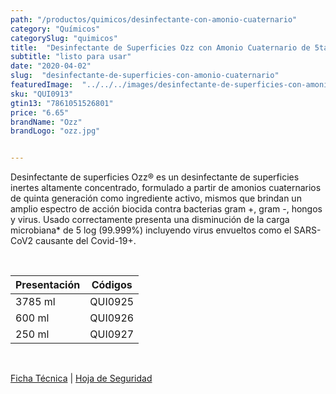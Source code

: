 ```yaml
---
path: "/productos/quimicos/desinfectante-con-amonio-cuaternario"
category: "Químicos"
categorySlug: "quimicos"
title:  "Desinfectante de Superficies Ozz con Amonio Cuaternario de 5ta Generación"
subtitle: "listo para usar"
date: "2020-04-02"
slug:  "desinfectante-de-superficies-con-amonio-cuaternario"
featuredImage:  "../../../images/desinfectante-de-superficies-con-amonio-cuaternario.jpg"
sku: "QUI0913"
gtin13: "7861051526801"
price: "6.65"
brandName: "Ozz"
brandLogo: "ozz.jpg"


---
```

Desinfectante de superficies Ozz® es un desinfectante de superficies inertes altamente concentrado, formulado a partir de amonios cuaternarios de quinta generación como ingrediente activo, mismos que brindan un amplio espectro de acción biocida contra bacterias gram +, gram -, hongos y virus. Usado correctamente presenta una disminución de la carga microbiana* de 5 log (99.999%) incluyendo virus envueltos como el SARS-CoV2 causante del Covid-19+.


<br>
<table class="min-w-full md:min-w-0 divide-y-0 divide-gray-200">
          <thead class=" bg-white">
            <tr>
              <th scope="col" class="px-6 text-center text-xs font-semibold text-blue-500 uppercase tracking-wider">
                Presentación
              </th>
              <th scope="col" class="px-6 py-3 text-center text-xs font-semibold  text-blue-500 uppercase tracking-wider">
                Códigos
              </th>
            </tr>
          </thead>
          <tbody>
            <tr class="bg-gray-500">
              <td class="px-6 py-4 whitespace-nowrap text-sm text-gray-700 text-center">
              3785 ml
              </td>
              <td class="px-6 py-4 whitespace-nowrap text-sm text-gray-700 text-center">
              QUI0925
              </td>
            </tr>
            <tr class="bg-gray-300">
              <td class="px-6 py-4 whitespace-nowrap text-sm text-gray-700 text-center">
              600 ml
              </td>
              <td class="px-6 py-4 whitespace-nowrap text-sm text-gray-700 text-center">
              QUI0926
              </td>
            </tr>
            <tr class="bg-gray-500">
              <td class="px-6 py-4 whitespace-nowrap text-sm text-gray-700 text-center">
              250 ml
              </td>
              <td class="px-6 py-4 whitespace-nowrap text-sm text-gray-700 text-center">
              QUI0927
              </td>
            </tr>
          </tbody>
        </table>
        <br>

 <a href="../../../files/FT-desinfectante-de-superficies-con-amonio-cuaternario.pdf" target="_blank" rel="noopener">Ficha Técnica</a> |
 <a href="../../../files/MSDS-desinfectante-de-superficies-con-amonio-cuaternario.pdf" target="_blank" rel="noopener">Hoja de Seguridad</a>
